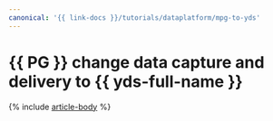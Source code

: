 ```yaml
---
canonical: '{{ link-docs }}/tutorials/dataplatform/mpg-to-yds'
---
```


# {{ PG }} change data capture and delivery to {{ yds-full-name }}

{% include [article-body](../../_tutorials/dataplatform/datatransfer/mpg-to-yds.md) %}

